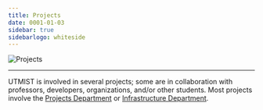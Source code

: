 ```yaml
---
title: Projects
date: 0001-01-03
sidebar: true
sidebarlogo: whiteside
---
```


![Projects](/images/projects.png)

---

UTMIST is involved in several projects; some are in collaboration with professors, developers, organizations, and/or other students. Most projects involve the [Projects Department](/team/projects) or [Infrastructure Department](/team/infrastructure).
